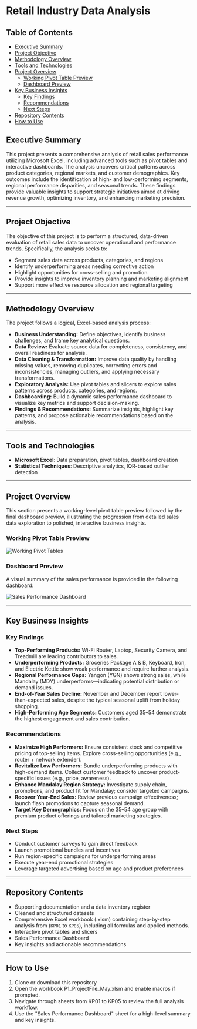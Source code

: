 # Retail Industry Data Analysis

## Table of Contents

- [Executive Summary](#executive-summary)  
- [Project Objective](#project-objective)  
- [Methodology Overview](#methodology-overview)  
- [Tools and Technologies](#tools-and-technologies)  
- [Project Overview](#project-overview)  
  - [Working Pivot Table Preview](#working-pivot-table-preview)  
  - [Dashboard Preview](#dashboard-preview)  
- [Key Business Insights](#key-business-insights)  
  - [Key Findings](#key-findings)  
  - [Recommendations](#recommendations)  
  - [Next Steps](#next-steps)  
- [Repository Contents](#repository-contents)  
- [How to Use](#how-to-use)

## Executive Summary

This project presents a comprehensive analysis of retail sales performance utilizing Microsoft Excel, including advanced tools such as pivot tables and interactive dashboards. The analysis uncovers critical patterns across product categories, regional markets, and customer demographics.
Key outcomes include the identification of high- and low-performing segments, regional performance disparities, and seasonal trends. These findings provide valuable insights to support strategic initiatives aimed at driving revenue growth, optimizing inventory, and enhancing marketing precision.

---

## Project Objective

The objective of this project is to perform a structured, data-driven evaluation of retail sales data to uncover operational and performance trends. Specifically, the analysis seeks to:

- Segment sales data across products, categories, and regions  
- Identify underperforming areas needing corrective action  
- Highlight opportunities for cross-selling and promotion  
- Provide insights to improve inventory planning and marketing alignment  
- Support more effective resource allocation and regional targeting

---

## Methodology Overview

The project follows a logical, Excel-based analysis process:

- **Business Understanding:** Define objectives, identify business challenges, and frame key analytical questions.
- **Data Review:** Evaluate source data for completeness, consistency, and overall readiness for analysis.
- **Data Cleaning & Transformation:** Improve data quality by handling missing values, removing duplicates, correcting errors and inconsistencies, managing outliers, and applying necessary transformations.
- **Exploratory Analysis:** Use pivot tables and slicers to explore sales patterns across products, categories, and regions.
- **Dashboarding:** Build a dynamic sales performance dashboard to visualize key metrics and support decision-making.
- **Findings & Recommendations:** Summarize insights, highlight key patterns, and propose actionable recommendations based on the analysis.

---

## Tools and Technologies

- **Microsoft Excel**: Data preparation, pivot tables, dashboard creation
- **Statistical Techniques**: Descriptive analytics, IQR-based outlier detection

---

## Project Overview

This section presents a working-level pivot table preview followed by the final dashboard preview, illustrating the progression from detailed sales data exploration to polished, interactive business insights.

### Working Pivot Table Preview

![Working Pivot Tables](https://github.com/user-attachments/assets/cf542b6b-d0cb-4355-ad23-22f50573011f)

### Dashboard Preview

A visual summary of the sales performance is provided in the following dashboard:

![Sales Performance Dashboard](https://github.com/user-attachments/assets/71aba2bd-46dc-467d-b29f-ea4cf66bf91b)

---

## Key Business Insights

### Key Findings

- **Top-Performing Products:** Wi-Fi Router, Laptop, Security Camera, and Treadmill are leading contributors to sales.  
- **Underperforming Products:** Groceries Package A & B, Keyboard, Iron, and Electric Kettle show weak performance and require further analysis. 
- **Regional Performance Gaps:** Yangon (YGN) shows strong sales, while Mandalay (MDY) underperforms—indicating potential distribution or demand issues.
- **End-of-Year Sales Decline:** November and December report lower-than-expected sales, despite the typical seasonal uplift from holiday shopping.  
- **High-Performing Age Segments:** Customers aged 35–54 demonstrate the highest engagement and sales contribution.

### Recommendations

- **Maximize High Performers:** Ensure consistent stock and competitive pricing of top-selling items. Explore cross-selling opportunities (e.g., router + network extender).  
- **Revitalize Low Performers:** Bundle underperforming products with high-demand items. Collect customer feedback to uncover product-specific issues (e.g., price, awareness). 
- **Enhance Mandalay Region Strategy:** Investigate supply chain, promotions, and product fit for Mandalay; consider targeted campaigns.
- **Recover Year-End Sales:** Review previous campaign effectiveness; launch flash promotions to capture seasonal demand.  
- **Target Key Demographics:** Focus on the 35–54 age group with premium product offerings and tailored marketing strategies.

### Next Steps

- Conduct customer surveys to gain direct feedback  
- Launch promotional bundles and incentives
- Run region-specific campaigns for underperforming areas 
- Execute year-end promotional strategies
- Leverage targeted advertising based on age and product preferences

---

## Repository Contents

- Supporting documentation and a data inventory register
- Cleaned and structured datasets
- Comprehensive Excel workbook (.xlsm) containing step-by-step analysis from (`KP01` to `KP05`), including all formulas and applied methods.
- Interactive pivot tables and slicers
- Sales Performance Dashboard
- Key insights and actionable recommendations

---

## How to Use

1. Clone or download this repository  
2. Open the workbook P1_ProjectFile_May.xlsm and enable macros if prompted.  
3. Navigate through sheets from KP01 to KP05 to review the full analysis workflow.
4. Use the "Sales Performance Dashboard" sheet for a high-level summary and key insights.
